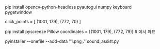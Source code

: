 pip install opencv-python-headless pyautogui numpy keyboard pygetwindow

click_points = [
    (1001, 179),
    (772, 70)
]

pip install pyscreeze Pillow
coordinates = [(1001, 179), (772, 79)]  # 예시 좌표



pyinstaller --onefile --add-data "1.png;." sound_assist.py

